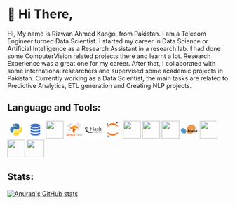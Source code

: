# 👋 Hi There,

Hi, My name is Rizwan Ahmed Kango, from Pakistan. I am a Telecom Engineer turned Data Scientist. I started my career in Data Science or Artificial Intelligence as a Research Assistant in a research lab. I had done some ComputerVision related projects there and learnt a lot. Research Experience was a great one for my career. After that, I collaborated with some international researchers and supervised some academic projects in Pakistan. Currently working as a Data Scientist, the main tasks are related to Predictive Analytics, ETL generation and Creating NLP projects.
<!---
- 👀 I’m interested in Data Science and Computer Vision.
- 🌱 I’m currently learning ...
- 💞️ I’m looking to collaborate on ...
- 📫 How to reach me rizwanahmedkango@gmail.com
--->
## Language and Tools:

<img height="40" width="40" src="https://raw.githubusercontent.com/github/explore/80688e429a7d4ef2fca1e82350fe8e3517d3494d/topics/python/python.png" /> <img height="40" width="40" src="https://raw.githubusercontent.com/github/explore/80688e429a7d4ef2fca1e82350fe8e3517d3494d/topics/sql/sql.png" /> <img height="40" width="40" src="https://icon2.cleanpng.com/20180319/ehw/kisspng-microsoft-excel-logo-microsoft-word-microsoft-offi-excel-png-office-xlsx-icon-5ab06a09a50152.6415810315215109216759.jpg" /> <img height="40" width="40" src="https://raw.githubusercontent.com/github/explore/80688e429a7d4ef2fca1e82350fe8e3517d3494d/topics/tensorflow/tensorflow.png" /> <img height="40" width="40" src="https://raw.githubusercontent.com/github/explore/80688e429a7d4ef2fca1e82350fe8e3517d3494d/topics/flask/flask.png" /> <img height="40" width="40" src="https://raw.githubusercontent.com/github/explore/80688e429a7d4ef2fca1e82350fe8e3517d3494d/topics/jupyter-notebook/jupyter-notebook.png" /> <img height="40" width="40" src="https://d1zx6djv3kb1v7.cloudfront.net/wp-content/media/2020/05/HOW-TO-CODE-IN-PYTHON-USING-SPYDER-6i2tutorials.png" /> <img height="40" width="40" src="https://neuraspike.com/wp-content/uploads/2020/11/thumbnail_numpy_tutorial_logo-neuraspike.png.png" /> <img height="40" width="40" src="https://docs.scipy.org/doc/scipy/_static/logo.svg" /> <img height="40" width="40" src="https://raw.githubusercontent.com/github/explore/80688e429a7d4ef2fca1e82350fe8e3517d3494d/topics/scikit-learn/scikit-learn.png" /> <img height="40" width="40" src="https://numfocus.org/wp-content/uploads/2016/07/pandas-logo-300.png" /> <img height="40" width="40" src="https://upload.wikimedia.org/wikipedia/commons/thumb/a/ae/Keras_logo.svg/1200px-Keras_logo.svg.png" /> <img height="40" width="40" src="https://upload.wikimedia.org/wikipedia/commons/thumb/5/53/OpenCV_Logo_with_text.png/487px-OpenCV_Logo_with_text.png" />

## Stats:
[![Anurag's GitHub stats](https://github-readme-stats.vercel.app/api?username=RizwanAhmedKango&show_icons=true&theme=dark)](https://github.com/anuraghazra/github-readme-stats)



<!---
RizwanAhmedKango/RizwanAhmedKango is a ✨ special ✨ repository because its `README.md` (this file) appears on your GitHub profile.
You can click the Preview link to take a look at your changes.
--->
